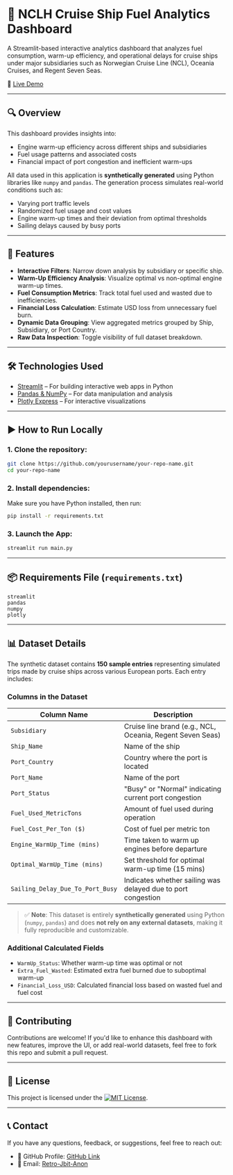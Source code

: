 # 🚢 NCLH Cruise Ship Fuel Analytics Dashboard

A Streamlit-based interactive analytics dashboard that analyzes fuel consumption, warm-up efficiency, and operational delays for cruise ships under major subsidiaries such as Norwegian Cruise Line (NCL), Oceania Cruises, and Regent Seven Seas.

🔗 [Live Demo](https://w9qpkw2wrmvjhrshyp6i4p.streamlit.app/ )

---

## 🔍 Overview

This dashboard provides insights into:
- Engine warm-up efficiency across different ships and subsidiaries
- Fuel usage patterns and associated costs
- Financial impact of port congestion and inefficient warm-ups

All data used in this application is **synthetically generated** using Python libraries like `numpy` and `pandas`. The generation process simulates real-world conditions such as:
- Varying port traffic levels
- Randomized fuel usage and cost values
- Engine warm-up times and their deviation from optimal thresholds
- Sailing delays caused by busy ports
---

## 🧰 Features

- **Interactive Filters**: Narrow down analysis by subsidiary or specific ship.
- **Warm-Up Efficiency Analysis**: Visualize optimal vs non-optimal engine warm-up times.
- **Fuel Consumption Metrics**: Track total fuel used and wasted due to inefficiencies.
- **Financial Loss Calculation**: Estimate USD loss from unnecessary fuel burn.
- **Dynamic Data Grouping**: View aggregated metrics grouped by Ship, Subsidiary, or Port Country.
- **Raw Data Inspection**: Toggle visibility of full dataset breakdown.

---

## 🛠️ Technologies Used

- [Streamlit](https://streamlit.io ) – For building interactive web apps in Python
- [Pandas & NumPy](https://pandas.pydata.org/ ) – For data manipulation and analysis
- [Plotly Express](https://plotly.com/python/ ) – For interactive visualizations

---

## ▶️ How to Run Locally

### 1. Clone the repository:
```bash
git clone https://github.com/yourusername/your-repo-name.git 
cd your-repo-name
```
### 2. Install dependencies:
Make sure you have Python installed, then run:

```bash
pip install -r requirements.txt
```

### 3. Launch the App:

```bash
streamlit run main.py
```

---

## 📦 Requirements File (`requirements.txt`)

```nginx
streamlit
pandas
numpy
plotly
```

---

## 📊 Dataset Details

The synthetic dataset contains **150 sample entries** representing simulated trips made by cruise ships across various European ports. Each entry includes:

### Columns in the Dataset

| Column Name                   | Description |
|-------------------------------|-------------|
| `Subsidiary`                  | Cruise line brand (e.g., NCL, Oceania, Regent Seven Seas) |
| `Ship_Name`                   | Name of the ship |
| `Port_Country`                | Country where the port is located |
| `Port_Name`                   | Name of the port |
| `Port_Status`                 | "Busy" or "Normal" indicating current port congestion |
| `Fuel_Used_MetricTons`        | Amount of fuel used during operation |
| `Fuel_Cost_Per_Ton ($)`       | Cost of fuel per metric ton |
| `Engine_WarmUp_Time (mins)`   | Time taken to warm up engines before departure |
| `Optimal_WarmUp_Time (mins)`  | Set threshold for optimal warm-up time (15 mins) |
| `Sailing_Delay_Due_To_Port_Busy` | Indicates whether sailing was delayed due to port congestion |

> ✅ **Note**: This dataset is entirely **synthetically generated** using Python (`numpy`, `pandas`) and does **not rely on any external datasets**, making it fully reproducible and customizable.

### Additional Calculated Fields

- `WarmUp_Status`: Whether warm-up time was optimal or not  
- `Extra_Fuel_Wasted`: Estimated extra fuel burned due to suboptimal warm-up  
- `Financial_Loss_USD`: Calculated financial loss based on wasted fuel and fuel cost

---


## 🤝 Contributing

Contributions are welcome! If you'd like to enhance this dashboard with new features, improve the UI, or add real-world datasets, feel free to fork this repo and submit a pull request.

---

## 📄 License

This project is licensed under the [![MIT License](https://img.shields.io/badge/License-MIT-blue.svg )](LICENSE).

---

## 📞 Contact

If you have any questions, feedback, or suggestions, feel free to reach out:

- 💼 GitHub Profile: [GitHub Link]( https://github.com/Retro-Jbit-Anon )
- 📧 Email: [Retro-Jbit-Anon](mailto:jidaarabbas@gmail.com)
